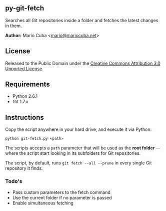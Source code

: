 ## py-git-fetch

Searches all Git repositories inside a folder and fetches the latest changes in them.

__Author:__ Mario Cuba <<mario@mariocuba.net>>

## License

Released to the Public Domain under the [Creative Commons Attribution 3.0 Unported License](http://creativecommons.org/licenses/by/3.0).

## Requirements

- Python 2.6.1
- Git 1.7.x

## Instructions

Copy the script anywhere in your hard drive, and execute it via Python:

	python git-fetch.py <path>
	
The scripts accepts a `path` parameter that will be used as the __root folder__ &mdash; where the script start looking in its subfolders for Git repositories.

The script, by default, runs `git fetch --all --prune` in every single Git repository it finds.

### Todo's

- Pass custom parameters to the fetch command
- Use the current folder if no parameter is passed
- Enable simultaneous fetching